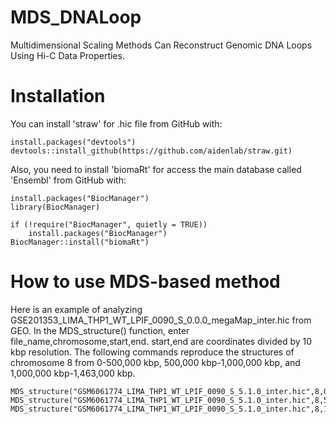 # MDS_DNALoop
Multidimensional Scaling Methods Can Reconstruct Genomic DNA Loops Using Hi-C Data Properties.

# Installation
You can install 'straw' for .hic file from GitHub with:
```
install.packages("devtools")
devtools::install_github(https://github.com/aidenlab/straw.git)
```

Also, you need to install 'biomaRt' for access the main database called 'Ensembl' from GitHub with:
```
install.packages("BiocManager")
library(BiocManager)

if (!require("BiocManager", quietly = TRUE))
    install.packages("BiocManager")
BiocManager::install("biomaRt")
```
# How to use MDS-based method
Here is an example of analyzing GSE201353_LIMA_THP1_WT_LPIF_0090_S_0.0.0_megaMap_inter.hic from GEO.
In the MDS_structure() function, enter file_name,chromosome,start,end. start,end are coordinates divided by 10 kbp resolution. The following commands reproduce the structures of chromosome 8 from 0-500,000 kbp, 500,000 kbp-1,000,000 kbp, and 1,000,000 kbp-1,463,000 kbp.
```
MDS_structure("GSM6061774_LIMA_THP1_WT_LPIF_0090_S_5.1.0_inter.hic",8,0,5000)
MDS_structure("GSM6061774_LIMA_THP1_WT_LPIF_0090_S_5.1.0_inter.hic",8,5000,10000)
MDS_structure("GSM6061774_LIMA_THP1_WT_LPIF_0090_S_5.1.0_inter.hic",8,10000,14630)
```
